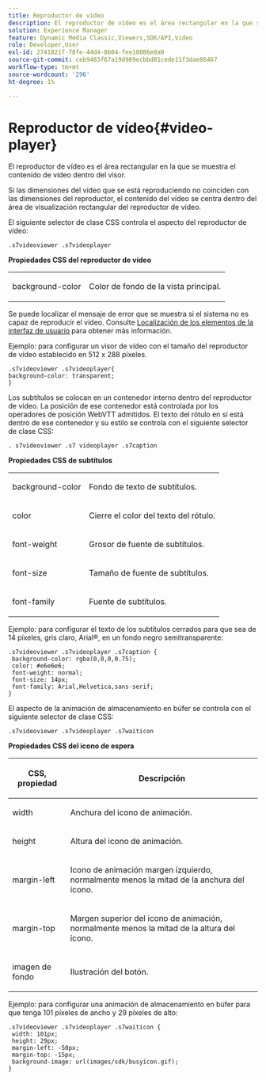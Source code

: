 ```yaml
---
title: Reproductor de vídeo
description: El reproductor de vídeo es el área rectangular en la que se muestra el contenido de vídeo dentro del visor.
solution: Experience Manager
feature: Dynamic Media Classic,Viewers,SDK/API,Video
role: Developer,User
exl-id: 2741821f-78fe-44d4-8604-fee10086e0a0
source-git-commit: ceb9483f67a19d969ecbbd01cede11f3dae86467
workflow-type: tm+mt
source-wordcount: '296'
ht-degree: 1%

---
```


# Reproductor de vídeo{#video-player}

El reproductor de vídeo es el área rectangular en la que se muestra el contenido de vídeo dentro del visor.

<!--<a id="section_061E550C1C1D4DB2BD663A898895B38C"></a>-->

Si las dimensiones del vídeo que se está reproduciendo no coinciden con las dimensiones del reproductor, el contenido del vídeo se centra dentro del área de visualización rectangular del reproductor de vídeo.

El siguiente selector de clase CSS controla el aspecto del reproductor de vídeo:

```
.s7videoviewer .s7videoplayer
```

**Propiedades CSS del reproductor de vídeo**

<table id="table_C48C56E696304C9BAFEE71BA9EA9A174"> 
 <tbody> 
  <tr> 
   <td colname="col1"> <p> <span class="codeph"> background-color </span> </p> </td> 
   <td colname="col2"> <p>Color de fondo de la vista principal. </p> </td> 
  </tr> 
 </tbody> 
</table>

Se puede localizar el mensaje de error que se muestra si el sistema no es capaz de reproducir el vídeo. Consulte [Localización de los elementos de la interfaz de usuario](../../../c-html5-s7-aem-asset-viewers/c-html5-video-reference/r-html5-video-viewer-20-localization.md#concept-1d5ca2d8480f4064a51eddba13940aad) para obtener más información.

Ejemplo: para configurar un visor de vídeo con el tamaño del reproductor de vídeo establecido en 512 x 288 píxeles.

```
.s7videoviewer .s7videoplayer{ 
background-color: transparent; 
}
```

Los subtítulos se colocan en un contenedor interno dentro del reproductor de vídeo. La posición de ese contenedor está controlada por los operadores de posición WebVTT admitidos. El texto del rótulo en sí está dentro de ese contenedor y su estilo se controla con el siguiente selector de clase CSS:

`. s7videoviewer .s7 videoplayer .s7caption`

**Propiedades CSS de subtítulos**

<table id="table_960E0D4FB91748FF9FC73C925B81879C"> 
 <tbody> 
  <tr> 
   <td colname="col1"> <p> <span class="codeph"> background-color </span> </p> </td> 
   <td colname="col2"> <p>Fondo de texto de subtítulos. </p> </td> 
  </tr> 
  <tr> 
   <td colname="col1"> <p> <span class="codeph"> color </span> </p> </td> 
   <td colname="col2"> <p>Cierre el color del texto del rótulo. </p> </td> 
  </tr> 
  <tr> 
   <td colname="col1"> <p> <span class="codeph"> font-weight </span> </p> </td> 
   <td colname="col2"> <p> Grosor de fuente de subtítulos. </p> </td> 
  </tr> 
  <tr> 
   <td colname="col1"> <p> <span class="codeph"> font-size </span> </p> </td> 
   <td colname="col2"> <p> Tamaño de fuente de subtítulos. </p> </td> 
  </tr> 
  <tr> 
   <td colname="col1"> <p> <span class="codeph"> font-family </span> </p> </td> 
   <td colname="col2"> <p>Fuente de subtítulos. </p> </td> 
  </tr> 
 </tbody> 
</table>

Ejemplo: para configurar el texto de los subtítulos cerrados para que sea de 14 píxeles, gris claro, Arial®, en un fondo negro semitransparente:

```
.s7videoviewer .s7videoplayer .s7caption { 
 background-color: rgba(0,0,0,0.75); 
 color: #e6e6e6; 
 font-weight: normal; 
 font-size: 14px; 
 font-family: Arial,Helvetica,sans-serif; 
}
```

El aspecto de la animación de almacenamiento en búfer se controla con el siguiente selector de clase CSS:

```
.s7videoviewer .s7videoplayer .s7waiticon
```

**Propiedades CSS del icono de espera**

<table id="table_8DB41A0FF2A746F78B763564C4F3EBE0"> 
 <thead> 
  <tr> 
   <th colname="col1" class="entry"> <p>CSS, propiedad </p> </th> 
   <th colname="col2" class="entry"> <p>Descripción </p> </th> 
  </tr> 
 </thead>
 <tbody> 
  <tr> 
   <td colname="col1"> <p> <span class="codeph"> width </span> </p> </td> 
   <td colname="col2"> <p> Anchura del icono de animación. </p> </td> 
  </tr> 
  <tr> 
   <td colname="col1"> <p> <span class="codeph"> height </span> </p> </td> 
   <td colname="col2"> <p> Altura del icono de animación. </p> </td> 
  </tr> 
  <tr> 
   <td colname="col1"> <p> <span class="codeph"> margin-left </span> </p> </td> 
   <td colname="col2"> <p> Icono de animación margen izquierdo, normalmente menos la mitad de la anchura del icono. </p> </td> 
  </tr> 
  <tr> 
   <td colname="col1"> <p> <span class="codeph"> margin-top </span> </p> </td> 
   <td colname="col2"> <p> Margen superior del icono de animación, normalmente menos la mitad de la altura del icono. </p> </td> 
  </tr> 
  <tr> 
   <td colname="col1"> <p> <span class="codeph"> imagen de fondo </span> </p> </td> 
   <td colname="col2"> <p> Ilustración del botón. </p> </td> 
  </tr> 
 </tbody> 
</table>

Ejemplo: para configurar una animación de almacenamiento en búfer para que tenga 101 píxeles de ancho y 29 píxeles de alto:

```
.s7videoviewer .s7videoplayer .s7waiticon { 
 width: 101px; 
 height: 29px; 
 margin-left: -50px; 
 margin-top: -15px; 
 background-image: url(images/sdk/busyicon.gif); 
}
```
